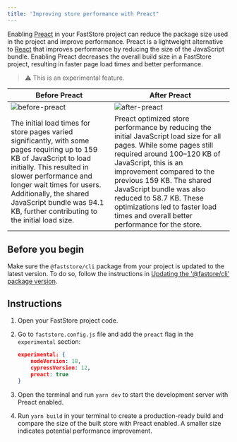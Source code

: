 ```yaml
---
title: 'Improving store performance with Preact"
---
```


Enabling [Preact](https://preactjs.com/) in your FastStore project can reduce the package size used in the project and improve performance. Preact is a lightweight alternative to [React](https://react.dev/) that improves performance by reducing the size of the JavaScript bundle. Enabling Preact decreases the overall build size in a FastStore project, resulting in faster page load times and better performance.

> ⚠️ This is an experimental feature.

| Before Preact | After Preact |
| ------------- | ------------ |
| ![before-preact](https://vtexhelp.vtexassets.com/assets/docs/src/before-preact___aa7837e2280b911dd89fe3df3171f298.png) | ![after-preact](https://vtexhelp.vtexassets.com/assets/docs/src/after-preact___d5254919671e8304591421d3ec542610.png) |
| The initial load times for store pages varied significantly, with some pages requiring up to 159 KB of JavaScript to load initially. This resulted in slower performance and longer wait times for users. Additionally, the shared JavaScript bundle was 94.1 KB, further contributing to the initial load size. | Preact optimized store performance by reducing the initial JavaScript load size for all pages. While some pages still required around 100–120 KB of JavaScript, this is an improvement compared to the previous 159 KB. The shared JavaScript bundle was also reduced to 58.7 KB. These optimizations led to faster load times and overall better performance for the store. |

## Before you begin

Make sure the `@faststore/cli` package from your project is updated to the latest version. To do so, follow the instructions in [Updating the '@fastore/cli' package version](https://developers.vtex.com/docs/guides/faststore/project-structure-updating-the-cli-package-version).

## Instructions

1. Open your FastStore project code.
2. Go to `faststore.config.js` file and add the `preact` flag in the `experimental` section:

    ```json mark="4"
    experimental: {
        nodeVersion: 18,
        cypressVersion: 12,
        preact: true
    }
    ```

3. Open the terminal and run `yarn dev` to start the development server with Preact enabled.

4. Run `yarn build` in your terminal to create a production-ready build and compare the size of the built store with Preact enabled. A smaller size indicates potential performance improvement.
